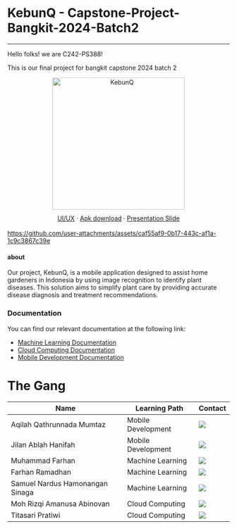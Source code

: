 # KebunQ - Capstone-Project-Bangkit-2024-Batch2
---------------
<p> Hello folks! we are C242-PS388! <p>
<p> This is our final project for bangkit capstone 2024 batch 2 <p>

<p align="center">
  <img src="https://github.com/user-attachments/assets/eecdc5bb-b8ec-486e-914a-2ee84bcc19ed" width="300" height="300" alt="KebunQ">
</p>
<p align="center" style="margin-bottom: 20px; line-height: 0.8;">
    <a href="https://www.figma.com/design/1ZpazAx1mjroswierpSyev/KebunQ?m=auto&t=fah1hk64vrBVNaPN-1">UI/UX</a> &middot;
    <a href="https://docs.google.com/uc?export=download&id=1T9xJosld8eudHgB9oW5CVkCq-DrldYop">Apk download</a> &middot;
    <a href="https://www.canva.com/design/DAGYz4sB0sU/Ny8H9MWFdyU20IkmkfaGeA/view?utm_content=DAGYz4sB0sU&utm_campaign=designshare&utm_medium=link2&utm_source=uniquelinks&utlId=hc748ab9c67">Presentation Slide</a> 
</p>

https://github.com/user-attachments/assets/caf55af9-0b17-443c-af1a-1c9c3867c39e

#### about

Our project, KebunQ, is a mobile application designed to assist home gardeners in Indonesia by using image recognition to identify plant diseases. This solution aims to simplify plant care by providing accurate disease diagnosis and treatment recommendations.	

### Documentation
You can find our relevant documentation at the following link:
- [Machine Learning Documentation](https://github.com/KebunQ-Bangkit-Capstone/kebunq-ml)
- [Cloud Computing Documentation](https://github.com/KebunQ-Bangkit-Capstone/backend-api)
- [Mobile Development Documentation](https://github.com/KebunQ-Bangkit-Capstone/kebunQ-app)


# The Gang

| Name | Learning Path | Contact |
| ------------------------------- | ---------------------------------------------------------------------------------------------------------------------------------------------------------------------------------------- | ------- |
| Aqilah Qathrunnada Mumtaz       |Mobile Development| <a href="https://linkedin.com/in/aqilah-qathrunnada-mumtaz-005073251"><img src="https://img.shields.io/badge/LinkedIn-0077B5?style=for-the-badge&logo=linkedin&logoColor=white" /></a>                 |
| Jilan Ablah Hanifah             | Mobile Development|<a href="https://linkedin.com/in/jilan-ablah"><img src="https://img.shields.io/badge/LinkedIn-0077B5?style=for-the-badge&logo=linkedin&logoColor=white" /></a>             |
| Muhammad Farhan                 | Machine Learning |<a href="https://www.linkedin.com/in/muhammad-farhan-"><img src="https://img.shields.io/badge/LinkedIn-0077B5?style=for-the-badge&logo=linkedin&logoColor=white" /></a>   |
| Farhan Ramadhan                 |Machine Learning | <a href="https://linkedin.com/in/farhan-ramadhan-ml-ai/"><img src="https://img.shields.io/badge/LinkedIn-0077B5?style=for-the-badge&logo=linkedin&logoColor=white" /></a>                  |
| Samuel Nardus Hamonangan Sinaga |Machine Learning | <a href="https://www.linkedin.com/in/itsam77/"><img src="https://img.shields.io/badge/LinkedIn-0077B5?style=for-the-badge&logo=linkedin&logoColor=white" /></a> |
| Moh Rizqi Amanusa Abinovan      | Cloud Computing|<a href="https://linkedin.com/in/mraa"><img src="https://img.shields.io/badge/LinkedIn-0077B5?style=for-the-badge&logo=linkedin&logoColor=white" /></a>                  |
| Titasari Pratiwi                | Cloud Computing |<a href="https://www.linkedin.com/in/titasari-pratiwi-2b66a7252/"><img src="https://img.shields.io/badge/LinkedIn-0077B5?style=for-the-badge&logo=linkedin&logoColor=white" /></a>                  |
